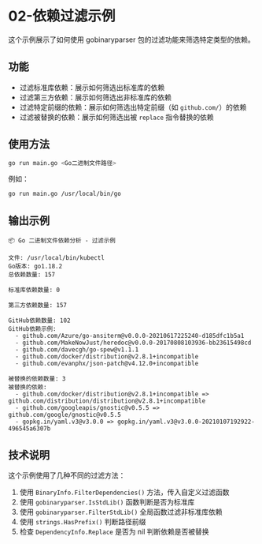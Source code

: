 # 02-依赖过滤示例

这个示例展示了如何使用 gobinaryparser 包的过滤功能来筛选特定类型的依赖。

## 功能

- 过滤标准库依赖：展示如何筛选出标准库的依赖
- 过滤第三方依赖：展示如何筛选出非标准库的依赖
- 过滤特定前缀的依赖：展示如何筛选出特定前缀（如 `github.com/`）的依赖
- 过滤被替换的依赖：展示如何筛选出被 `replace` 指令替换的依赖

## 使用方法

```bash
go run main.go <Go二进制文件路径>
```

例如：

```bash
go run main.go /usr/local/bin/go
```

## 输出示例

```
📦 Go 二进制文件依赖分析 - 过滤示例

文件: /usr/local/bin/kubectl
Go版本: go1.18.2
总依赖数量: 157

标准库依赖数量: 0

第三方依赖数量: 157

GitHub依赖数量: 102
GitHub依赖示例:
  - github.com/Azure/go-ansiterm@v0.0.0-20210617225240-d185dfc1b5a1
  - github.com/MakeNowJust/heredoc@v0.0.0-20170808103936-bb23615498cd
  - github.com/davecgh/go-spew@v1.1.1
  - github.com/docker/distribution@v2.8.1+incompatible
  - github.com/evanphx/json-patch@v4.12.0+incompatible

被替换的依赖数量: 3
被替换的依赖:
  - github.com/docker/distribution@v2.8.1+incompatible => github.com/distribution/distribution@v2.8.1+incompatible
  - github.com/googleapis/gnostic@v0.5.5 => github.com/google/gnostic@v0.5.5
  - gopkg.in/yaml.v3@v3.0.0 => gopkg.in/yaml.v3@v3.0.0-20210107192922-496545a6307b
```

## 技术说明

这个示例使用了几种不同的过滤方法：

1. 使用 `BinaryInfo.FilterDependencies()` 方法，传入自定义过滤函数
2. 使用 `gobinaryparser.IsStdLib()` 函数判断是否为标准库
3. 使用 `gobinaryparser.FilterStdLib()` 全局函数过滤非标准库依赖
4. 使用 `strings.HasPrefix()` 判断路径前缀
5. 检查 `DependencyInfo.Replace` 是否为 nil 判断依赖是否被替换 